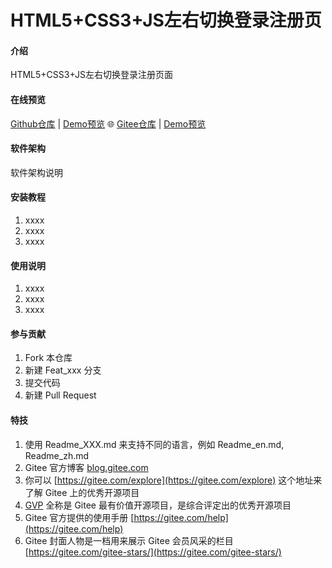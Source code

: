 # HTML5+CSS3+JS左右切换登录注册页

#### 介绍
HTML5+CSS3+JS左右切换登录注册页面

#### 在线预览

[Github仓库](https://github.com/sunyctf/login-demos) | [Demo预览](https://sunyctf.github.io/login-demos/h5+css3+js左右切换登录注册页/index.html) 🌐 [Gitee仓库](https://gitee.com/sunyctf/login-demos) | [Demo预览](https://sunyctf.gitee.io/login-demos/h5+css3+js左右切换登录注册页/index.html)

#### 软件架构
软件架构说明


#### 安装教程

1.  xxxx
2.  xxxx
3.  xxxx

#### 使用说明

1.  xxxx
2.  xxxx
3.  xxxx

#### 参与贡献

1.  Fork 本仓库
2.  新建 Feat_xxx 分支
3.  提交代码
4.  新建 Pull Request


#### 特技

1.  使用 Readme\_XXX.md 来支持不同的语言，例如 Readme\_en.md, Readme\_zh.md
2.  Gitee 官方博客 [blog.gitee.com](https://blog.gitee.com)
3.  你可以 [https://gitee.com/explore](https://gitee.com/explore) 这个地址来了解 Gitee 上的优秀开源项目
4.  [GVP](https://gitee.com/gvp) 全称是 Gitee 最有价值开源项目，是综合评定出的优秀开源项目
5.  Gitee 官方提供的使用手册 [https://gitee.com/help](https://gitee.com/help)
6.  Gitee 封面人物是一档用来展示 Gitee 会员风采的栏目 [https://gitee.com/gitee-stars/](https://gitee.com/gitee-stars/)
